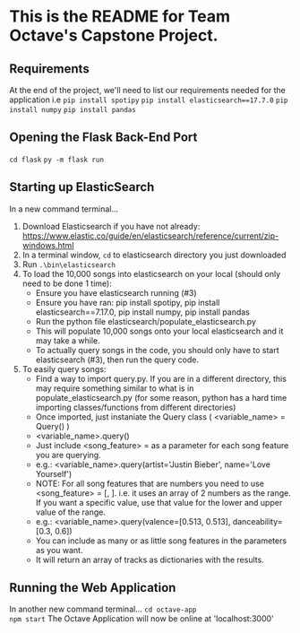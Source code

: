 # This is the README for Team Octave's Capstone Project.

## Requirements 
At the end of the project, we'll need to list our requirements needed for the application
i.e
`pip install spotipy`
`pip install elasticsearch==17.7.0`
`pip install numpy`
`pip install pandas`


## Opening the Flask Back-End Port
`cd flask`
`py -m flask run`

## Starting up ElasticSearch
In a new command terminal...
1. Download Elasticsearch if you have not already: https://www.elastic.co/guide/en/elasticsearch/reference/current/zip-windows.html
2. In a terminal window, `cd` to elasticsearch directory you just downloaded
3. Run `.\bin\elasticsearch`
4. To load the 10,000 songs into elasticsearch on your local (should only need to be done 1 time):
   - Ensure you have elasticsearch running (#3)
   - Ensure you have ran: pip install spotipy, pip install elasticsearch==7.17.0, pip install numpy, pip install pandas
   - Run the python file elasticsearch/populate_elasticsearch.py 
   - This will populate 10,000 songs onto your local elasticsearch and it may take a while.
   - To actually query songs in the code, you should only have to start elasticsearch (#3), then run the query code.
5. To easily query songs:
   - Find a way to import query.py. If you are in a different directory, this may require something similar to what is in populate_elasticsearch.py (for some reason,   python has a hard time importing classes/functions from different directories)
   - Once imported, just instaniate the Query class ( <variable_name> = Query() )
   - <variable_name>.query(<parameters>)
   - Just include <song_feature> = <value> as a parameter for each song feature you are querying.
   - e.g.: <variable_name>.query(artist='Justin Bieber', name='Love Yourself')
   - NOTE: For all song features that are numbers you need to use <song_feature> = [<from>, <to>]. i.e. it uses an array of 2 numbers as the range. If you want a specific value, use that value for the lower and upper value of the range.
   - e.g.: <variable_name>.query(valence=[0.513, 0.513], danceability=[0.3, 0.6])
   - You can include as many or as little song features in the parameters as you want.
   - It will return an array of tracks as dictionaries with the results.

## Running the Web Application
In another new command terminal...
`cd octave-app`  
`npm start`
The Octave Application will now be online at 'localhost:3000'
